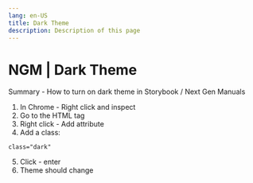 ```yaml
---
lang: en-US
title: Dark Theme
description: Description of this page
---
```


# NGM | Dark Theme

Summary - How to turn on dark theme in Storybook / Next Gen Manuals

1. In Chrome - Right click and inspect
2. Go to the HTML tag
3. Right click - Add attribute
4. Add a class:
```hthml
class="dark"
```
5. Click - enter
6. Theme should change